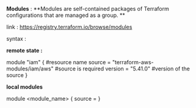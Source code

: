 **Modules** : **Modules are self-contained packages of Terraform configurations that are managed as a group. **

link : https://registry.terraform.io/browse/modules

syntax :

**remote state :**

module "iam" {     #resource name
  source  = "terraform-aws-modules/iam/aws"  #source is required
  version = "5.41.0"  #version of the source
}

**local modules**

module <module_name> {
source = <path to be provided where module file >
}

